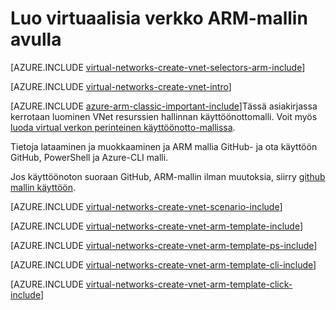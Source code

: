 <properties
   pageTitle="Luo virtuaalisia verkko ARM-mallin avulla | Microsoft Azure"
   description="Lue, miten voit luoda virtuaalisen verkon ARM-mallin avulla | Resurssienhallinta."
   services="virtual-network"
   documentationCenter=""
   authors="jimdial"
   manager="carmonm"
   editor="tysonn"
   tags="azure-resource-manager"/>

<tags
   ms.service="virtual-network"
   ms.devlang="na"
   ms.topic="hero-article"
   ms.tgt_pltfrm="na"
   ms.workload="infrastructure-services"
   ms.date="03/15/2016"
   ms.author="jdial"/>

# <a name="create-a-virtual-network-by-using-an-arm-template"></a>Luo virtuaalisia verkko ARM-mallin avulla

[AZURE.INCLUDE [virtual-networks-create-vnet-selectors-arm-include](../../includes/virtual-networks-create-vnet-selectors-arm-include.md)]

[AZURE.INCLUDE [virtual-networks-create-vnet-intro](../../includes/virtual-networks-create-vnet-intro-include.md)]

[AZURE.INCLUDE [azure-arm-classic-important-include](../../includes/azure-arm-classic-important-include.md)]Tässä asiakirjassa kerrotaan luominen VNet resurssien hallinnan käyttöönottomalli. Voit myös [luoda virtual verkon perinteinen käyttöönotto-mallissa](virtual-networks-create-vnet-classic-pportal.md).

Tietoja lataaminen ja muokkaaminen ja ARM mallia GitHub- ja ota käyttöön GitHub, PowerShell ja Azure-CLI malli.

Jos käyttöönoton suoraan GitHub, ARM-mallin ilman muutoksia, siirry [github mallin käyttöön](#deploy-the-arm-template-by-using-click-to-deploy).

[AZURE.INCLUDE [virtual-networks-create-vnet-scenario-include](../../includes/virtual-networks-create-vnet-scenario-include.md)]

[AZURE.INCLUDE [virtual-networks-create-vnet-arm-template-include](../../includes/virtual-networks-create-vnet-arm-template-include.md)]

[AZURE.INCLUDE [virtual-networks-create-vnet-arm-template-ps-include](../../includes/virtual-networks-create-vnet-arm-template-ps-include.md)]

[AZURE.INCLUDE [virtual-networks-create-vnet-arm-template-cli-include](../../includes/virtual-networks-create-vnet-arm-template-cli-include.md)]

[AZURE.INCLUDE [virtual-networks-create-vnet-arm-template-click-include](../../includes/virtual-networks-create-vnet-arm-template-click-include.md)]